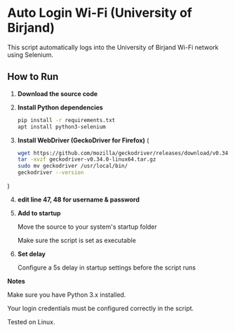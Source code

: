 # Auto Login Wi-Fi (University of Birjand)

This script automatically logs into the University of Birjand Wi-Fi network using Selenium.

## How to Run

1. **Download the source code**

2. **Install Python dependencies**  
   ```bash
   pip install -r requirements.txt
   apt install python3-selenium

3. **Install WebDriver (GeckoDriver for Firefox)** (
    ```bash
   wget https://github.com/mozilla/geckodriver/releases/download/v0.34.0/geckodriver-v0.34.0-linux64.tar.gz
   tar -xvzf geckodriver-v0.34.0-linux64.tar.gz
   sudo mv geckodriver /usr/local/bin/
   geckodriver --version
 )


4. **edit line 47, 48 for username & password**



5. **Add to startup**

    Move the source to your system's startup folder

    Make sure the script is set as executable

6. **Set delay**

    Configure a 5s delay in startup settings before the script runs




**Notes**

Make sure you have Python 3.x installed.

Your login credentials must be configured correctly in the script.

Tested on Linux.
